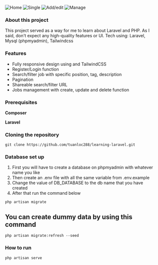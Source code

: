 ![Home](https://res.cloudinary.com/dbiliw2ja/image/upload/v1694937719/Home_dfswgb.png)
![Single](https://res.cloudinary.com/dbiliw2ja/image/upload/v1694937784/Single_vnabmb.png)
![Add/edit](https://res.cloudinary.com/dbiliw2ja/image/upload/v1694937718/Add-edit_tvjybt.png)
![Manage](https://res.cloudinary.com/dbiliw2ja/image/upload/v1694937718/Manage_jtmquh.png)

### About this project 
This project served as a way for me to learn about Laravel and PHP.
As I said, don't expect any high-quality features or UI.
Tech using: Laravel, Mysql (phpmyadmin), Tailwindcss

### Features
- Fully responsive design using and TailwindCSS
- Register/Login function
- Search/filter job with specific position, tag, description
- Pagination
- Shareable search/filter URL
- Jobs management with create, update and delete function

### Prerequisites

**Composer**

**Laravel**

### Cloning the repository

```shell
git clone https://github.com/tuanloc288/learning-laravel.git
```

### Database set up
1. First you will have to create a database on phpmyadmin with whatever name you like
2. Then create an .env file with all the same variable from .env.example
3. Change the value of DB_DATABASE to the db name that you have created  
4. After that run the command below 

```shell
php artisan migrate
```

## You can create dummy data by using this command
```shell
php artisan migrate:refresh --seed
```

### How to run
```shell
php artisan serve
```

